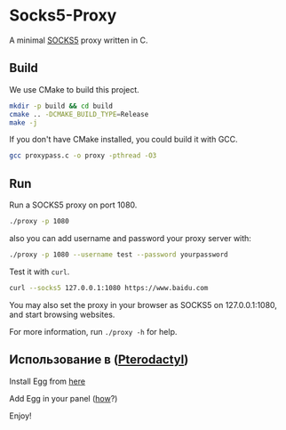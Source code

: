 # Socks5-Proxy

A minimal [SOCKS5](https://tools.ietf.org/html/rfc1928) proxy written in C.

## Build

We use CMake to build this project.

```sh
mkdir -p build && cd build
cmake .. -DCMAKE_BUILD_TYPE=Release
make -j
```

If you don't have CMake installed, you could build it with GCC.

```sh
gcc proxypass.c -o proxy -pthread -O3
```

## Run

Run a SOCKS5 proxy on port 1080.

```sh
./proxy -p 1080
```
also you can add username and password your proxy server with:
```sh
./proxy -p 1080 --username test --password yourpassword
```

Test it with `curl`.

```sh
curl --socks5 127.0.0.1:1080 https://www.baidu.com
```

You may also set the proxy in your browser as SOCKS5 on 127.0.0.1:1080, and start browsing websites.

For more information, run `./proxy -h` for help.

## Использование в ([Pterodactyl](https://pterodactyl.io/))

Install Egg from [here](https://promo.i113d.ru/socks5proxy/egg-socks5-proxy.json)

Add Egg in your panel ([how](https://promo.i113d.ru/socks5proxy/installeggs.mp4)?)

Enjoy!




